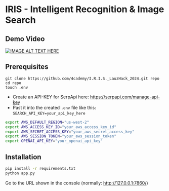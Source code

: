 # IRIS - Intelligent Recognition & Image Search

## Demo Video

[![IMAGE ALT TEXT HERE](https://img.youtube.com/vi/Ukx69JS2VaU/0.jpg)](https://www.youtube.com/watch?v=Ukx69JS2VaU)

## Prerequisites
```
git clone https://github.com/4cademy/I.R.I.S._LauzHack_2024.git repo
cd repo
touch .env
```
- Create an API-KEY for SerpApi here: https://serpapi.com/manage-api-key
- Past it into the created `.env` file like this: `SEARCH_API_KEY=your_api_key_here`

```bash
export AWS_DEFAULT_REGION="us-west-2"
export AWS_ACCESS_KEY_ID="your_aws_access_key_id"
export AWS_SECRET_ACCESS_KEY="your_aws_secret_access_key"
export AWS_SESSION_TOKEN="your_aws_session_token"
export OPENAI_API_KEY="your_openai_api_key"
```
## Installation
```bash
pip install -r requirements.txt
python app.py
```

Go to the URL shown in the console (normally: http://127.0.0.1:7860/)

